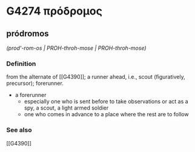 # G4274 πρόδρομος

## pródromos

_(prod'-rom-os | PROH-throh-mose | PROH-throh-mose)_

### Definition

from the alternate of [[G4390]]; a runner ahead, i.e., scout (figuratively, precursor); forerunner.

- a forerunner
  - especially one who is sent before to take observations or act as a spy, a scout, a light armed soldier
  - one who comes in advance to a place where the rest are to follow

### See also

[[G4390]]


